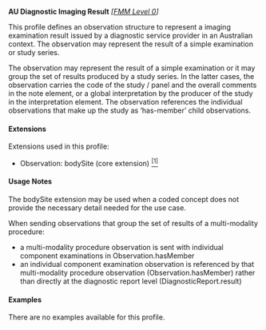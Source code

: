 **AU Diagnostic Imaging Result**  *[[FMM Level 0](guidance.html)]*

This profile defines an observation structure to represent a imaging examination result issued by a diagnostic service provider in an Australian context. The observation may represent the result of a simple examination or study series.

The observation may represent the result of a simple examination or it may group the set of results produced by a study series. In the latter cases, the observation carries the code of the study / panel and the overall comments in the note element, or a global interpretation by the producer of the study in the interpretation element. The observation references the individual observations that make up the study as ‘has-member’ child observations.

#### Extensions

Extensions used in this profile:
* Observation: bodySite (core extension) [<sup>[1]</sup>](https://www.hl7.org/fhir/r4/extension-bodysite.html)


#### Usage Notes

The bodySite extension may be used when a coded concept does not provide the necessary detail needed for the use case.

When sending observations that group the set of results of a multi-modality procedure:
* a multi-modality procedure observation is sent with individual component examinations in Observation.hasMember
* an individual component examination observation is referenced by that multi-modality procedure observation (Observation.hasMember) rather than directly at the diagnostic report level (DiagnosticReport.result)

#### Examples

There are no examples available for this profile.